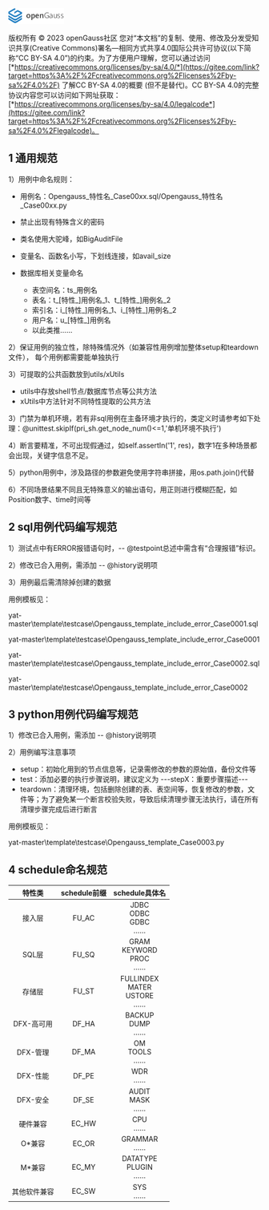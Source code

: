 ![avatar](images\openGauss.png)

版权所有 © 2023 openGauss社区 您对“本文档”的复制、使用、修改及分发受知识共享(Creative Commons)署名—相同方式共享4.0国际公共许可协议(以下简称“CC BY-SA 4.0”)的约束。为了方便用户理解，您可以通过访问[*https://creativecommons.org/licenses/by-sa/4.0/*](https://gitee.com/link?target=https%3A%2F%2Fcreativecommons.org%2Flicenses%2Fby-sa%2F4.0%2F) 了解CC BY-SA 4.0的概要 (但不是替代)。CC BY-SA 4.0的完整协议内容您可以访问如下网址获取：[*https://creativecommons.org/licenses/by-sa/4.0/legalcode*](https://gitee.com/link?target=https%3A%2F%2Fcreativecommons.org%2Flicenses%2Fby-sa%2F4.0%2Flegalcode)。

## 1 通用规范

1）用例中命名规则：

- 用例名：Opengauss\_特性名\_Case00xx.sql/Opengauss\_特性名\_Case00xx.py
- 禁止出现有特殊含义的密码

- 类名使用大驼峰，如BigAuditFile
- 变量名、函数名小写，下划线连接，如avail_size
- 数据库相关变量命名
  - 表空间名：ts\_用例名
  - 表名：t\_[特性\_]用例名\_1、t\_[特性\_]用例名\_2
  - 索引名：i\_[特性\_]用例名\_1、i\_[特性\_]用例名\_2
  - 用户名：u\_[特性\_]用例名
  - 以此类推……

2）保证用例的独立性，除特殊情况外（如兼容性用例增加整体setup和teardown文件）， 每个用例都需要能单独执行

3）可提取的公共函数放到utils/xUtils

- utils中存放shell节点/数据库节点等公共方法
- xUtils中方法针对不同特性提取的公共方法

3）门禁为单机环境，若有非sql用例在主备环境才执行的，类定义时请参考如下处理：@unittest.skipIf(pri_sh.get_node_num()<=1,'单机环境不执行')

4）断言要精准，不可出现假通过，如self.assertIn('1', res)，数字1在多种场景都会出现，关键字信息不足。

5）python用例中，涉及路径的参数避免使用字符串拼接，用os.path.join()代替

6）不同场景结果不同且无特殊意义的输出语句，用正则进行模糊匹配，如Position数字、time时间等

## 2 sql用例代码编写规范

1）测试点中有ERROR报错语句时，-- @testpoint总述中需含有“合理报错”标识。

2）修改已合入用例，需添加 -- @history说明项

3）用例最后需清除掉创建的数据

用例模板见：

yat-master\template\testcase\Opengauss_template_include_error_Case0001.sql

yat-master\template\testcase\Opengauss_template_include_error_Case0001

yat-master\template\testcase\Opengauss_template_include_error_Case0002.sql

yat-master\template\testcase\Opengauss_template_include_error_Case0002

## 3 python用例代码编写规范

1）修改已合入用例，需添加 -- @history说明项

2）用例编写注意事项

- setup：初始化用到的节点信息等，记录需修改的参数的原始值，备份文件等
- test：添加必要的执行步骤说明，建议定义为 ---stepX：重要步骤描述---
- teardown：清理环境，包括删除创建的表、表空间等，恢复修改的参数，文件等；为了避免某一个断言校验失败，导致后续清理步骤无法执行，请在所有清理步骤完成后进行断言

用例模板见：

yat-master\template\testcase\Opengauss_template_Case0003.py

## 4 schedule命名规范

|    特性类    | schedule前缀 |              schedule具体名              |
| :----------: | :----------: | :--------------------------------------: |
|    接入层    |    FU_AC     |     JDBC<br />ODBC<br />GDBC<br />……     |
|    SQL层     |    FU_SQ     |   GRAM<br />KEYWORD<br />PROC<br />……    |
|    存储层    |    FU_ST     | FULLINDEX<br />MATER<br />USTORE<br />…… |
|  DFX-高可用  |    DF_HA     |         BACKUP<br />DUMP<br />……         |
|   DFX-管理   |    DF_MA     |          OM<br />TOOLS<br />……           |
|   DFX-性能   |    DF_PE     |               WDR<br />……                |
|   DFX-安全   |    DF_SE     |         AUDIT<br />MASK<br />……          |
|   硬件兼容   |    EC_HW     |               CPU<br />……                |
|    O*兼容    |    EC_OR     |             GRAMMAR<br />……              |
|    M*兼容    |    EC_MY     |       DATATYPE<br />PLUGIN<br />……       |
| 其他软件兼容 |    EC_SW     |               SYS<br />……                |

